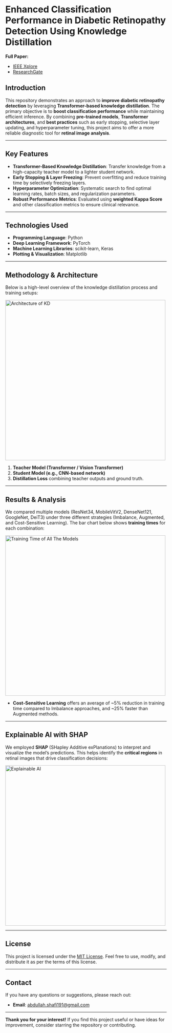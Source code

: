 
# Enhanced Classification Performance in Diabetic Retinopathy Detection Using Knowledge Distillation

**Full Paper:**  
- [IEEE Xplore](https://ieeexplore.ieee.org/document/10650642)
- [ResearchGate](https://www.researchgate.net/publication/383883431_Enhancing_Diabetic_Retinopathy_Detection_Through_Transformer_Based_Knowledge_Distillation_and_Explainable_AI)


## Introduction
This repository demonstrates an approach to **improve diabetic retinopathy detection** by leveraging **Transformer-based knowledge distillation**. The primary objective is to **boost classification performance** while maintaining efficient inference. By combining **pre-trained models**, **Transformer architectures**, and **best practices** such as early stopping, selective layer updating, and hyperparameter tuning, this project aims to offer a more reliable diagnostic tool for **retinal image analysis**.

---

## Key Features
- **Transformer-Based Knowledge Distillation**: Transfer knowledge from a high-capacity teacher model to a lighter student network.  
- **Early Stopping & Layer Freezing**: Prevent overfitting and reduce training time by selectively freezing layers.  
- **Hyperparameter Optimization**: Systematic search to find optimal learning rates, batch sizes, and regularization parameters.  
- **Robust Performance Metrics**: Evaluated using **weighted Kappa Score** and other classification metrics to ensure clinical relevance.

---

## Technologies Used
- **Programming Language**: Python  
- **Deep Learning Framework**: PyTorch  
- **Machine Learning Libraries**: scikit-learn, Keras  
- **Plotting & Visualization**: Matplotlib  

---

## Methodology & Architecture
Below is a high-level overview of the knowledge distillation process and training setups:

<img src="https://github.com/user-attachments/assets/09a09ef9-0079-4205-9f7c-59e700506bbb" alt="Architecture of KD" width="500">

1. **Teacher Model (Transformer / Vision Transformer)**  
2. **Student Model (e.g., CNN-based network)**  
3. **Distillation Loss** combining teacher outputs and ground truth.  

---

## Results & Analysis
We compared multiple models (ResNet34, MobileVitV2, DenseNet121, GoogleNet, DeiT3) under three different strategies (Imbalance, Augmented, and Cost-Sensitive Learning). The bar chart below shows **training times** for each combination:

<img src="https://github.com/user-attachments/assets/e36917cd-fb33-447a-95f9-21b99043a0c9" alt="Training Time of All The Models" width="500">

- **Cost-Sensitive Learning** offers an average of ~5% reduction in training time compared to Imbalance approaches, and ~25% faster than Augmented methods.  

---

## Explainable AI with SHAP
We employed **SHAP** (SHapley Additive exPlanations) to interpret and visualize the model’s predictions. This helps identify the **critical regions** in retinal images that drive classification decisions:

<img src="https://github.com/user-attachments/assets/0c61da1e-7fa2-45c0-9b83-4487ef64a34b" alt="Explainable AI" width="500">

---

## License
This project is licensed under the [MIT License](https://opensource.org/licenses/MIT). Feel free to use, modify, and distribute it as per the terms of this license.

---

## Contact
If you have any questions or suggestions, please reach out:
- **Email**: [abdullah.shafi191@gmail.com](mailto:abdullah.shafi191@gmail.com)

---

**Thank you for your interest!** If you find this project useful or have ideas for improvement, consider starring the repository or contributing.
